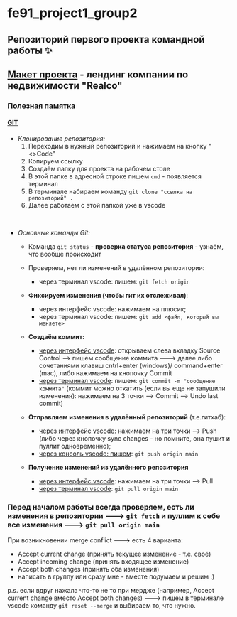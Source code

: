 # fe91_project1_group2
## **Репозиторий первого проекта командной работы ✨**

## [Макет проекта](https://www.figma.com/design/kEVO5l8dmhI80RdChSpAEn/Realco?node-id=0-1) - лендинг компании по недвижимости **"Realco"**


### **Полезная памятка**

#### <u>**GIT**</u>
* <i>Клонирование репозитория:</i>
  1. Переходим в нужный репозиторий и нажимаем на кнопку "<>Code"
  2. Копируем ссылку
  3. Создаём папку для проекта на рабочем столе
  4. В этой папке в адресной строке пишем `cmd` - появляется терминал
  5. В терминале набираем команду `git clone "ссылка на репозиторий" .`
  6. Далее работаем с этой папкой уже в vscode
<br>

* <i>Основные команды Git:</i>

  * Команда `git status` - <strong>проверка статуса репозитория</strong> - узнаём, что вообще происходит

  * Проверяем, нет ли изменений в удалённом репозитории:
    * через терминал vscode: пишем: `git fetch origin`
  
  * <strong>Фиксируем изменения (чтобы гит их отслеживал)</strong>:
    * через интерфейс vscode: нажимаем на плюсик;
    * через терминал vscode: пишем: `git add <файл, который вы меняете>`
  
  * **Создаём коммит:**
    * <u>через интерфейс vscode</u>: открываем слева вкладку Source Control --> пишем сообщение коммита ---> далее либо сочетаниями клавиш cntrl+enter (windows)/ command+enter (mac), либо нажимаем на кнопочку Commit
    * <u>через терминал vscode</u>: пишем: `git commit -m "сообщение коммита"`
(коммит можно откатить (если вы еще не запушили изменения): нажимаем на 3 точки --> Commit --> Undo last commit)

  * **Отправляем изменения в удалённый репозиторий** (т.е.гитхаб):
    * <u>через интерфейс vscode</u>: нажимаем на три точки --> Push (либо через кнопочку sync changes - но помните, она пушит и пуллит одновременно);
    * <u>через консоль vscode: пишем</u>: `git push origin main`
  
  * **Получение изменений из удалённого репозитория**
    * <u>через интерфейс vscode</u>: нажимаем на три точки --> Pull
    * <u>через терминал vscode</u>:  `git pull origin main`

### Перед началом работы всегда проверяем, есть ли изменения в репозитории ---> `git fetch` и пуллим к себе все изменения ---> `git pull origin main`

При возникновении merge conflict ---> есть 4 варианта:
  * Accept current change (принять текущее изменение - т.е. своё)
  * Accept incoming change (принять входящее изменение)
  * Accept both changes (принять оба изменения)
  * написать в группу или сразу мне - вместе подумаем и решим :)

p.s. если вдруг нажала что-то не то при мердже (например, Accept current change вместо Accept both changes) ---> пишем в терминале vscode команду `git reset --merge` и выбираем то, что нужно.
